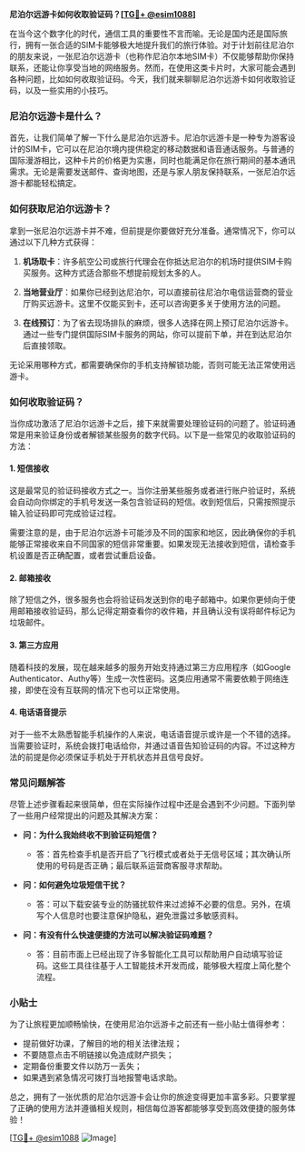 **尼泊尔远游卡如何收取验证码？[[TG💪+ @esim1088](https://t.me/s/esim1088)]**

在当今这个数字化的时代，通信工具的重要性不言而喻。无论是国内还是国际旅行，拥有一张合适的SIM卡能够极大地提升我们的旅行体验。对于计划前往尼泊尔的朋友来说，一张尼泊尔远游卡（也称作尼泊尔本地SIM卡）不仅能够帮助你保持联系，还能让你享受当地的网络服务。然而，在使用这类卡片时，大家可能会遇到各种问题，比如如何收取验证码。今天，我们就来聊聊尼泊尔远游卡如何收取验证码，以及一些实用的小技巧。

### 尼泊尔远游卡是什么？

首先，让我们简单了解一下什么是尼泊尔远游卡。尼泊尔远游卡是一种专为游客设计的SIM卡，它可以在尼泊尔境内提供稳定的移动数据和语音通话服务。与普通的国际漫游相比，这种卡片的价格更为实惠，同时也能满足你在旅行期间的基本通讯需求。无论是需要发送邮件、查询地图，还是与家人朋友保持联系，一张尼泊尔远游卡都能轻松搞定。

### 如何获取尼泊尔远游卡？

拿到一张尼泊尔远游卡并不难，但前提是你要做好充分准备。通常情况下，你可以通过以下几种方式获得：

1. **机场取卡**：许多航空公司或旅行代理会在你抵达尼泊尔的机场时提供SIM卡购买服务。这种方式适合那些不想提前规划太多的人。
   
2. **当地营业厅**：如果你已经到达尼泊尔，可以直接前往尼泊尔电信运营商的营业厅购买远游卡。这里不仅能买到卡，还可以咨询更多关于使用方法的问题。

3. **在线预订**：为了省去现场排队的麻烦，很多人选择在网上预订尼泊尔远游卡。通过一些专门提供国际SIM卡服务的网站，你可以提前下单，并在到达尼泊尔后直接领取。

无论采用哪种方式，都需要确保你的手机支持解锁功能，否则可能无法正常使用远游卡。

### 如何收取验证码？

当你成功激活了尼泊尔远游卡之后，接下来就需要处理验证码的问题了。验证码通常是用来验证身份或者解锁某些服务的数字代码。以下是一些常见的收取验证码的方法：

#### 1. 短信接收

这是最常见的验证码接收方式之一。当你注册某些服务或者进行账户验证时，系统会自动向你绑定的手机号发送一条包含验证码的短信。收到短信后，只需按照提示输入验证码即可完成验证过程。

需要注意的是，由于尼泊尔远游卡可能涉及不同的国家和地区，因此确保你的手机能够正常接收来自不同国家的短信非常重要。如果发现无法接收到短信，请检查手机设置是否正确配置，或者尝试重启设备。

#### 2. 邮箱接收

除了短信之外，很多服务也会将验证码发送到你的电子邮箱中。如果你更倾向于使用邮箱接收验证码，那么记得定期查看你的收件箱，并且确认没有误将邮件标记为垃圾邮件。

#### 3. 第三方应用

随着科技的发展，现在越来越多的服务开始支持通过第三方应用程序（如Google Authenticator、Authy等）生成一次性密码。这类应用通常不需要依赖于网络连接，即使在没有互联网的情况下也可以正常使用。

#### 4. 电话语音提示

对于一些不太熟悉智能手机操作的人来说，电话语音提示或许是一个不错的选择。当需要验证时，系统会拨打电话给你，并通过语音告知验证码的内容。不过这种方法的前提是你必须保证手机处于开机状态并且信号良好。

### 常见问题解答

尽管上述步骤看起来很简单，但在实际操作过程中还是会遇到不少问题。下面列举了一些用户经常提出的问题及其解决方案：

- **问：为什么我始终收不到验证码短信？**
  - 答：首先检查手机是否开启了飞行模式或者处于无信号区域；其次确认所使用的号码是否正确；最后联系运营商客服寻求帮助。

- **问：如何避免垃圾短信干扰？**
  - 答：可以下载安装专业的防骚扰软件来过滤掉不必要的信息。另外，在填写个人信息时也要注意保护隐私，避免泄露过多敏感资料。

- **问：有没有什么快速便捷的方法可以解决验证码难题？**
  - 答：目前市面上已经出现了许多智能化工具可以帮助用户自动填写验证码。这些工具往往基于人工智能技术开发而成，能够极大程度上简化整个流程。

### 小贴士

为了让旅程更加顺畅愉快，在使用尼泊尔远游卡之前还有一些小贴士值得参考：

- 提前做好功课，了解目的地的相关法律法规；
- 不要随意点击不明链接以免造成财产损失；
- 定期备份重要文件以防万一丢失；
- 如果遇到紧急情况可拨打当地报警电话求助。

总之，拥有了一张优质的尼泊尔远游卡会让你的旅途变得更加丰富多彩。只要掌握了正确的使用方法并遵循相关规则，相信每位游客都能够享受到高效便捷的服务体验！

[[TG💪+ @esim1088](https://t.me/s/esim1088) ![Image](https://i.postimg.cc/4NQfJmqS/Snipaste-2025-05-13-00-14-12.png)]